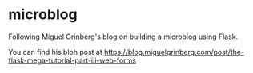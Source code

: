 # microblog
Following Miguel Grinberg's blog on building a microblog using Flask.


You can find his bloh post at https://blog.miguelgrinberg.com/post/the-flask-mega-tutorial-part-iii-web-forms
